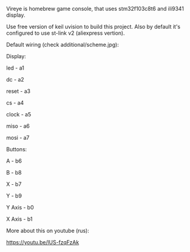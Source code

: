 Vireye is homebrew game console, that uses stm32f103c8t6 and ili9341 display.

Use free version of keil uvision to build this project. Also by default it's configured to use st-link v2 (aliexpress vertion).

Default wiring (check additional/scheme.jpg):

Display:

led - a1

dc - a2

reset - a3

cs - a4

clock - a5

miso - a6

mosi - a7

Buttons:

A - b6

B - b8

X - b7

Y - b9

Y Axis - b0

X Axis - b1

More about this on youtube (rus):

https://youtu.be/lUS-fzqFzAk
